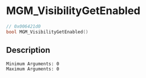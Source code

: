 # MGM_VisibilityGetEnabled
```c
// 0x006421d0
bool MGM_VisibilityGetEnabled()
```
## Description
```
Minimum Arguments: 0
Maximum Arguments: 0
```
